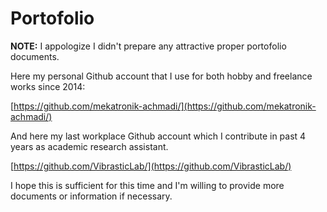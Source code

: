 # Portofolio

**NOTE:** I appologize I didn't prepare any attractive proper portofolio documents.

Here my personal Github account that I use for both hobby and freelance works since 2014:

[https://github.com/mekatronik-achmadi/](https://github.com/mekatronik-achmadi/)

And here my last workplace Github account which I contribute in past 4 years as academic research assistant.


[https://github.com/VibrasticLab/](https://github.com/VibrasticLab/)


I hope this is sufficient for this time and I'm willing to provide more documents or information if necessary.